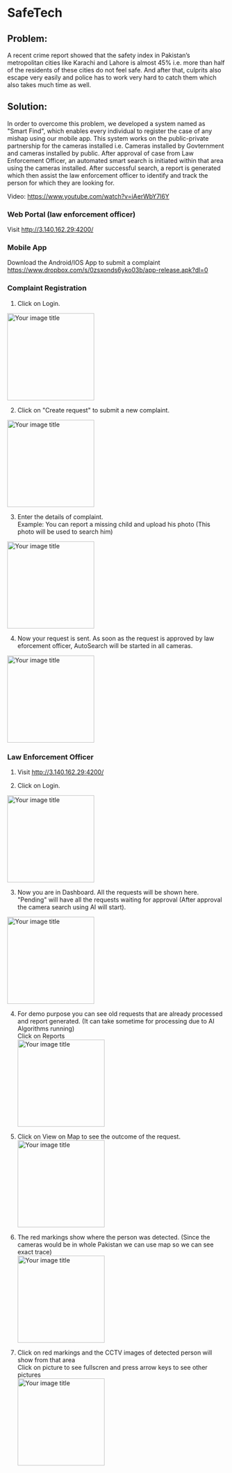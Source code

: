 SafeTech
========================

## Problem:

A recent crime report showed that the safety index in Pakistan’s metropolitan cities like Karachi and Lahore is almost 45% i.e. more than half of the residents of these cities do not feel safe. And after that, culprits also escape very easily and police has to work very hard to catch them which also takes much time as well.

## Solution:

In order to overcome this problem, we developed a system named as "Smart Find", which enables every individual to register the case of any mishap using our mobile app. This system works on the public-private partnership for the cameras installed i.e. Cameras installed by Govternment and cameras installed by public. After approval of case from Law Enforcement Officer, an automated smart search is initiated within that area using the cameras installed. After successful search, a report is generated which then assist the law enforcement officer to identify and track the person for which they are looking for. 

Video: https://www.youtube.com/watch?v=iAerWbY7l6Y

### Web Portal (law enforcement officer)

Visit http://3.140.162.29:4200/

### Mobile App

Download the Android/IOS App to submit a complaint<br/>
https://www.dropbox.com/s/0zsxonds6yko03b/app-release.apk?dl=0

### Complaint Registration

1) Click on Login.
<img src="./readme_assets/mobile/1.jpeg" alt="Your image title" width="200"/>

2) Click on "Create request" to submit a new complaint.
<img src="./readme_assets/mobile/2.jpeg" alt="Your image title" width="200"/>

3) Enter the details of complaint.<br/>
   Example: You can report a missing child and upload his photo (This photo will be used to search him)
<img src="./readme_assets/mobile/3.jpeg" alt="Your image title" width="200"/>

4) Now your request is sent. As soon as the request is approved by law eforcement officer, AutoSearch will be started in all cameras.
<img src="./readme_assets/mobile/4.jpeg" alt="Your image title" width="200"/>

### Law Enforcement Officer

1) Visit http://3.140.162.29:4200/

2) Click on Login.
<img src="./readme_assets/web/1.jpeg" alt="Your image title" width="200"/>

3) Now you are in Dashboard. All the requests will be shown here.<br/>
"Pending" will have all the requests waiting for approval (After approval the camera search using AI will start).<br/>
<img src="./readme_assets/web/2.png" alt="Your image title" width="200"/>

4) For demo purpose you can see old requests that are already processed and report generated. (It can take sometime for processing due to AI Algorithms running)<br/>
   Click on Reports<br/>
   <img src="./readme_assets/web/6.png" alt="Your image title" width="200"/>

5) Click on View on Map to see the outcome of the request. <br/>
   <img src="./readme_assets/web/3.png" alt="Your image title" width="200"/>

6) The red markings show where the person was detected. (Since the cameras would be in whole Pakistan we can use map so we can see exact trace)<br/>
   <img src="./readme_assets/web/4.png" alt="Your image title" width="200"/>

7) Click on red markings and the CCTV images of detected person will show from that area<br/>
   Click on picture to see fullscren and press arrow keys to see other pictures<br/>
   <img src="./readme_assets/web/5.png" alt="Your image title" width="200"/>
